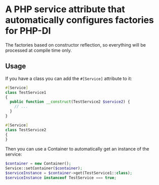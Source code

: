 # A PHP service attribute that automatically configures factories for PHP-DI

The factories based on constructor reflection, so everything will be processed
at compile time only.

## Usage

If you have a class you can add the `#[Service]` attribute to it:

```php
#[Service]
class TestService1
{
  public function __construct(TestService2 $service2) {
    // ...
  }
}

#[Service]
class TestService2
{
}
```

Then you can use a Container to automatically get an instance of the service:

```php
$container = new Container();
Service::setContainer($container);
$serviceInstance = $container->get(TestService1::class);
$serviceInstance instanceof TestService === true;
```